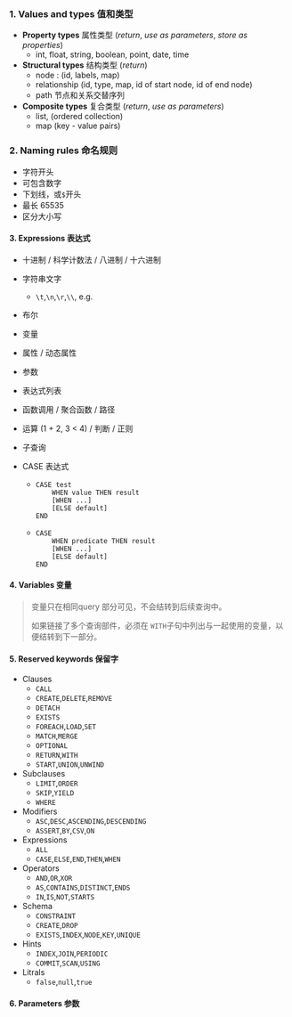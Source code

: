 ### 1. Values and types 值和类型

- **Property types** 属性类型 (_return_, _use as parameters_, _store as properties_)
  - int, float, string, boolean, point, date, time
- **Structural types** 结构类型 (_return_)
  - node : (id, labels, map) 
  - relationship (id, type, map, id of start node, id of end node)
  - path 节点和关系交替序列
- **Composite types** 复合类型 (_return_, _use as parameters_)
  - list, (ordered collection)
  - map (key - value pairs)

### 2. Naming rules 命名规则

- 字符开头
- 可包含数字
- 下划线，或`$`开头
- 最长 65535
- 区分大小写

#### 3. Expressions 表达式

- 十进制 / 科学计数法 / 八进制 / 十六进制

- 字符串文字

  - `\t`,`\n`,`\r`,`\\`, e.g.

- 布尔

- 变量

- 属性 / 动态属性

- 参数

- 表达式列表

- 函数调用 / 聚合函数 / 路径

- 运算 (1 + 2, 3 < 4) / 判断 / 正则

- 子查询

- CASE 表达式

  - ```cypher
    CASE test
    	WHEN value THEN result
    	[WHEN ...]
        [ELSE default]
    END
    ```

  - ```cypher
    CASE
    	WHEN predicate THEN result
    	[WHEN ...]
        [ELSE default]
    END
    ```

#### 4. Variables 变量

> 变量只在相同query 部分可见，不会结转到后续查询中。
>
> 如果链接了多个查询部件，必须在 `WITH`子句中列出与一起使用的变量，以便结转到下一部分。

#### 5. Reserved keywords 保留字

- Clauses
  - `CALL`
  - `CREATE`,`DELETE`,`REMOVE`
  - `DETACH`
  - `EXISTS`
  - `FOREACH`,`LOAD`,`SET`
  - `MATCH`,`MERGE`
  - `OPTIONAL`
  - `RETURN`,`WITH`
  - `START`,`UNION`,`UNWIND`
- Subclauses
  - `LIMIT`,`ORDER`
  - `SKIP`,`YIELD`
  - `WHERE`
- Modifiers
  - `ASC`,`DESC`,`ASCENDING`,`DESCENDING`
  - `ASSERT`,`BY`,`CSV`,`ON`
- Expressions
  - `ALL`
  - `CASE`,`ELSE`,`END`,`THEN`,`WHEN`
- Operators
  - `AND`,`OR`,`XOR`
  - `AS`,`CONTAINS`,`DISTINCT`,`ENDS`
  - `IN`,`IS`,`NOT`,`STARTS`
- Schema
  - `CONSTRAINT`
  - `CREATE`,`DROP`
  - `EXISTS`,`INDEX`,`NODE`,`KEY`,`UNIQUE`
- Hints
  - `INDEX`,`JOIN`,`PERIODIC`
  - `COMMIT`,`SCAN`,`USING`
- Litrals
  - `false`,`null`,`true`

#### 6. Parameters 参数

